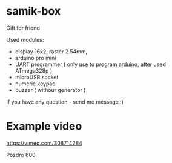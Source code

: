 # samik-box
Gift for friend

Used modules:
- display 16x2, raster 2.54mm, 
- arduino pro mini
- UART programmer ( only use to program arduino, after used ATmega328p )
- microUSB socket
- numeric keypad
- buzzer ( withour generator )

If you have any question - send me message :)

# Example video
https://vimeo.com/308714284

Pozdro 600
